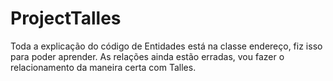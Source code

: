 # ProjectTalles

Toda a explicação do código de Entidades está na classe endereço, fiz isso para poder aprender.
As relações ainda estão erradas, vou fazer o relacionamento da maneira certa com Talles.
